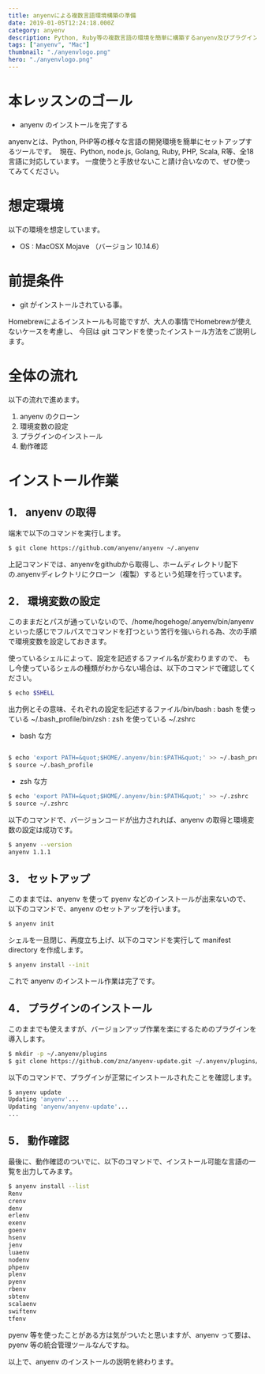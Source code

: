 ```yaml
---
title: anyenvによる複数言語環境構築の準備
date: 2019-01-05T12:24:18.000Z
category: anyenv
description: Python, Ruby等の複数言語の環境を簡単に構築するanyenv及びプラグインのインストール手順についてご紹介いたします。
tags: ["anyenv", "Mac"]
thumbnail: "./anyenvlogo.png"
hero: "./anyenvlogo.png"
---
```


# 本レッスンのゴール

- anyenv のインストールを完了する

<point>
anyenvとは、Python, PHP等の様々な言語の開発環境を簡単にセットアップするツールです。  現在、Python, node.js, Golang, Ruby, PHP, Scala, R等、全18言語に対応しています。 一度使うと手放せないこと請け合いなので、ぜひ使ってみてください。
</point>

# 想定環境

以下の環境を想定しています。

- OS : MacOSX Mojave （バージョン 10.14.6）

# 前提条件

- git がインストールされている事。

<point>
Homebrewによるインストールも可能ですが、大人の事情でHomebrewが使えないケースを考慮し、
今回は git コマンドを使ったインストール方法をご説明します。
</point>

# 全体の流れ

以下の流れで進めます。

1. anyenv のクローン
2. 環境変数の設定
3. プラグインのインストール
4. 動作確認

# インストール作業

## 1． anyenv の取得

端末で以下のコマンドを実行します。

```bash
$ git clone https://github.com/anyenv/anyenv ~/.anyenv
```

<point>
上記コマンドでは、anyenvをgithubから取得し、ホームディレクトリ配下の.anyenvディレクトリにクローン（複製）するという処理を行っています。</point>

## 2． 環境変数の設定

このままだとパスが通っていないので、/home/hogehoge/.anyenv/bin/anyenv といった感じでフルパスでコマンドを打つという苦行を強いられる為、次の手順で環境変数を設定しておきます。

<attention>
使っているシェルによって、設定を記述するファイル名が変わりますので、
もし今使っているシェルの種類がわからない場合は、以下のコマンドで確認してください。

```bash
$ echo $SHELL
```

出力例とその意味、それぞれの設定を記述するファイル/bin/bash : bash を使っている ~/.bash_profile/bin/zsh : zsh を使っている ~/.zshrc

- bash な方

```bash

$ echo 'export PATH=&quot;$HOME/.anyenv/bin:$PATH&quot;' >> ~/.bash_profile
$ source ~/.bash_profile
```

- zsh な方

```bash
$ echo 'export PATH=&quot;$HOME/.anyenv/bin:$PATH&quot;' >> ~/.zshrc
$ source ~/.zshrc
```

</attention>

以下のコマンドで、バージョンコードが出力されれば、anyenv の取得と環境変数の設定は成功です。

```bash
$ anyenv --version
anyenv 1.1.1
```

## 3． セットアップ

このままでは、anyenv を使って pyenv などのインストールが出来ないので、
以下のコマンドで、anyenv のセットアップを行います。

```bash
$ anyenv init
```

シェルを一旦閉じ、再度立ち上げ、以下のコマンドを実行して manifest directory を作成します。

```bash
$ anyenv install --init
```

これで anyenv のインストール作業は完了です。

## 4． プラグインのインストール

このままでも使えますが、バージョンアップ作業を楽にするためのプラグインを導入します。

```bash
$ mkdir -p ~/.anyenv/plugins
$ git clone https://github.com/znz/anyenv-update.git ~/.anyenv/plugins/anyenv-update

```

以下のコマンドで、プラグインが正常にインストールされたことを確認します。

```bash
$ anyenv update
Updating 'anyenv'...
Updating 'anyenv/anyenv-update'...
...
```

## 5． 動作確認

最後に、動作確認のついでに、以下のコマンドで、インストール可能な言語の一覧を出力してみます。

```bash
$ anyenv install --list
Renv
crenv
denv
erlenv
exenv
goenv
hsenv
jenv
luaenv
nodenv
phpenv
plenv
pyenv
rbenv
sbtenv
scalaenv
swiftenv
tfenv
```

<point>
pyenv 等を使ったことがある方は気がついたと思いますが、anyenv って要は、pyenv 等の統合管理ツールなんですね。
</point>

以上で、anyenv のインストールの説明を終わります。
